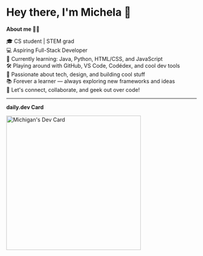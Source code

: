 # Hey there, I'm Michela 👋

**About me 👩‍💻**

🎓 CS student | STEM grad  
💻 Aspiring Full-Stack Developer  
🌱 Currently learning: Java, Python, HTML/CSS, and JavaScript  
🛠️ Playing around with GitHub, VS Code, Codédex, and cool dev tools  
🚀 Passionate about tech, design, and building cool stuff  
📚 Forever a learner — always exploring new frameworks and ideas  
💬 Let's connect, collaborate, and geek out over code!

---
**daily.dev Card**

<a href="https://app.daily.dev/michigan"><img src="https://api.daily.dev/devcards/v2/WqOXrYiGx0BuSXoy07G9n.png?type=default&r=xmh" width="356" alt="Michigan's Dev Card"/></a>
